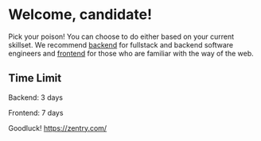 # Welcome, candidate!

Pick your poison! You can choose to do either based on your current skillset. We recommend [backend](/backend) for fullstack and backend software engineers and [frontend](/frontend) for those who are familiar with the way of the web.

## Time Limit

Backend: 3 days

Frontend: 7 days

Goodluck!
https://zentry.com/
